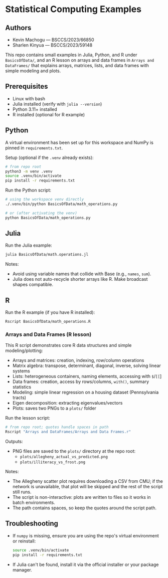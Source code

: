 # Statistical Computing Examples

## Authors

- Kevin Machogu — BSCCS/2023/66850
- Sharlen Kinyua — BSCCS/2023/59148

This repo contains small examples in Julia, Python, and R under `BasicsOfData/`, and an R lesson on arrays and data frames in `Arrays and DataFrames/` that explains arrays, matrices, lists, and data frames with simple modeling and plots.

## Prerequisites

- Linux with bash
- Julia installed (verify with `julia --version`)
- Python 3.11+ installed
- R installed (optional for R example)

## Python

A virtual environment has been set up for this workspace and NumPy is pinned in `requirements.txt`.

Setup (optional if the `.venv` already exists):

```bash
# from repo root
python3 -m venv .venv
source .venv/bin/activate
pip install -r requirements.txt
```

Run the Python script:

```bash
# using the workspace venv directly
./.venv/bin/python BasicsOfData/math_operations.py

# or (after activating the venv)
python BasicsOfData/math_operations.py
```

## Julia

Run the Julia example:

```bash
julia BasicsOfData/math.operations.jl
```

Notes:

- Avoid using variable names that collide with Base (e.g., `names`, `sum`).
- Julia does not auto-recycle shorter arrays like R. Make broadcast shapes compatible.

## R

Run the R example (if you have R installed):

```bash
Rscript BasicsOfData/math_operations.R
```

### Arrays and Data Frames (R lesson)

This R script demonstrates core R data structures and simple modeling/plotting:

- Arrays and matrices: creation, indexing, row/column operations
- Matrix algebra: transpose, determinant, diagonal, inverse, solving linear systems
- Lists: heterogeneous containers, naming elements, accessing with `$`/`[[`]
- Data frames: creation, access by rows/columns, `with()`, summary statistics
- Modeling: simple linear regression on a housing dataset (Pennsylvania tracts)
- Eigen decomposition: extracting eigenvalues/vectors
- Plots: saves two PNGs to a `plots/` folder

Run the lesson script:

```bash
# from repo root; quotes handle spaces in path
Rscript "Arrays and DataFrames/Arrays and Data Frames.r"
```

Outputs:

- PNG files are saved to the `plots/` directory at the repo root:
  - `plots/allegheny_actual_vs_predicted.png`
  - `plots/illiteracy_vs_frost.png`

Notes:

- The Allegheny scatter plot requires downloading a CSV from CMU; if the network is unavailable, that plot will be skipped and the rest of the script still runs.
- The script is non-interactive: plots are written to files so it works in batch environments.
- The path contains spaces, so keep the quotes around the script path.

## Troubleshooting

- If `numpy` is missing, ensure you are using the repo's virtual environment or reinstall:

  ```bash
  source .venv/bin/activate
  pip install -r requirements.txt
  ```

- If Julia can't be found, install it via the official installer or your package manager.
